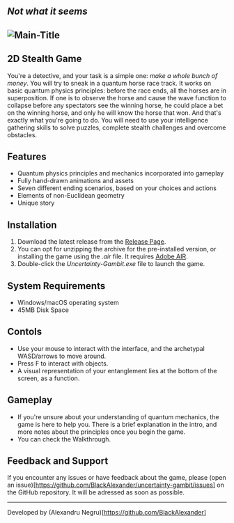 ## _Not what it seems_
![Main-Title](https://user-images.githubusercontent.com/37226910/224513896-54e52ce8-96ff-4e7a-bce3-9d419a99d614.png)
---
## 2D Stealth Game
You're a detective, and your task is a simple one: _make a whole bunch of money_.
You will try to sneak in a quantum horse race track. It works on basic quantum physics principles: before the race ends, all the horses are in superposition. If one is to observe the horse and cause the wave function to collapse before any spectators see the winning horse, he could place a bet on the winning horse, and only he will know the horse that won. And that's exactly what you're going to do. You will need to use your intelligence gathering skills to solve puzzles, complete stealth challenges and overcome obstacles.

## Features
- Quantum physics principles and mechanics incorporated into gameplay
- Fully hand-drawn animations and assets
- Seven different ending scenarios, based on your choices and actions
- Elements of non-Euclidean geometry
- Unique story

## Installation

1. Download the latest release from the [Release Page](https://github.com/BlackAlexander/uncertainty-gambit/releases).
2. You can opt for unzipping the archive for the pre-installed version, or installing the game using the _.air_ file. It requires [Adobe AIR](https://airsdk.harman.com/runtime).
3. Double-click the _Uncertainty-Gambit.exe_ file to launch the game.

## System Requirements

- Windows/macOS operating system
- 45MB Disk Space

## Contols

- Use your mouse to interact with the interface, and the archetypal WASD/arrows to move around.
- Press F to interact with objects.
- A visual representation of your entanglement lies at the bottom of the screen, as a function.

## Gameplay

- If you're unsure about your understanding of quantum mechanics, the game is here to help you. There is a brief explanation in the intro, and more notes about the principles once you begin the game.
- You can check the Walkthrough.

## Feedback and Support

If you encounter any issues or have feedback about the game, please (open an issue)[https://github.com/BlackAlexander/uncertainty-gambit/issues] on the GitHub repository. It will be adressed as soon as possible.

---

Developed by (Alexandru Negru)[https://github.com/BlackAlexander]
